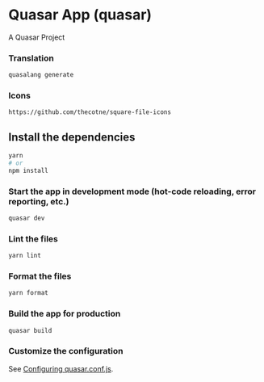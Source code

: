 # Quasar App (quasar)

A Quasar Project


### Translation
```bash
quasalang generate
```

### Icons

```
https://github.com/thecotne/square-file-icons
```





## Install the dependencies

```bash
yarn
# or
npm install
```

### Start the app in development mode (hot-code reloading, error reporting, etc.)
```bash
quasar dev
```

### Lint the files

```bash
yarn lint
```

### Format the files

```bash
yarn format
```

### Build the app for production
```bash
quasar build
```

### Customize the configuration
See [Configuring quasar.conf.js](https://quasar.dev/quasar-cli/quasar-conf-js).